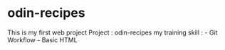 # odin-recipes
This is my first web project
Project : odin-recipes
my training skill : - Git Workflow
                    - Basic HTML 